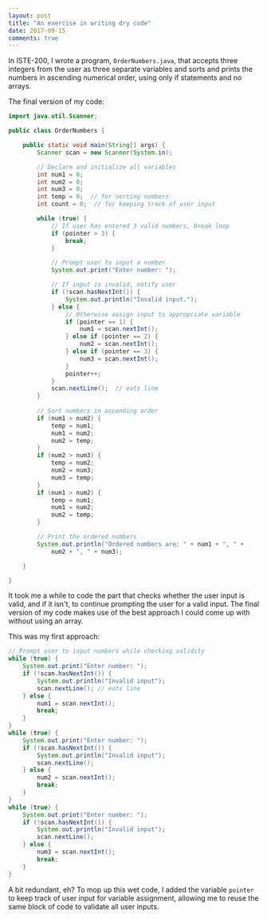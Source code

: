 ```yaml
---
layout: post
title: "An exercise in writing dry code"
date: 2017-09-15
comments: true
---
```


In ISTE-200, I wrote a program, `OrderNumbers.java`, that accepts three integers from the user as three separate variables and sorts and prints the numbers in ascending numerical order, using only if statements and no arrays.

The final version of my code: 

```java
import java.util.Scanner;

public class OrderNumbers {

    public static void main(String[] args) {
        Scanner scan = new Scanner(System.in);

        // Declare and initialize all variables
        int num1 = 0;
        int num2 = 0;
        int num3 = 0;
        int temp = 0;  // for sorting numbers
        int count = 0;  // for keeping track of user input

        while (true) {
            // If user has entered 3 valid numbers, break loop
            if (pointer > 3) {
                break;
            }

            // Prompt user to input a number
            System.out.print("Enter number: ");

            // If input is invalid, notify user
            if (!scan.hasNextInt()) {
                System.out.println("Invalid input.");
            } else {
                // Otherwise assign input to appropriate variable
                if (pointer == 1) {
                    num1 = scan.nextInt();
                } else if (pointer == 2) {
                    num2 = scan.nextInt();
                } else if (pointer == 3) {
                    num3 = scan.nextInt();
                } 
                pointer++;
            }
            scan.nextLine();  // eats line
        }
        
        // Sort numbers in ascending order
        if (num1 > num2) {
            temp = num1;
            num1 = num2;
            num2 = temp;
        } 
        if (num2 > num3) {
            temp = num2; 
            num2 = num3;
            num3 = temp;
        }
        if (num1 > num2) {
            temp = num1;
            num1 = num2;
            num2 = temp;
        }

        // Print the ordered numbers
        System.out.println("Ordered numbers are: " + num1 + ", " + 
            num2 + ", " + num3);

    }

}
```

It took me a while to code the part that checks whether the user input is valid, and if it isn't, to continue prompting the user for a valid input. The final version of my code makes use of the best approach I could come up with without using an array.

This was my first approach: 

```java
// Prompt user to input numbers while checking validity
while (true) {
    System.out.print("Enter number: ");
    if (!scan.hasNextInt()) {
        System.out.println("Invalid input");
        scan.nextLine(); // eats line
    } else {
        num1 = scan.nextInt();
        break;
    }
}
while (true) {
    System.out.print("Enter number: ");
    if (!scan.hasNextInt()) {
        System.out.println("Invalid input");
        scan.nextLine(); 
    } else {
        num2 = scan.nextInt();
        break;
    }
}
while (true) {
    System.out.print("Enter number: ");
    if (!scan.hasNextInt()) {
        System.out.println("Invalid input");
        scan.nextLine(); 
    } else {
        num3 = scan.nextInt();
        break;
    }
}
```

A bit redundant, eh? To mop up this wet code, I added the variable `pointer` to keep track of user input for variable assignment, allowing me to reuse the same block of code to validate all user inputs.
